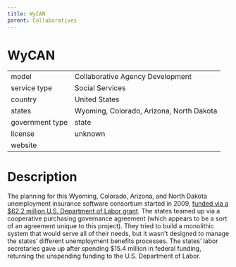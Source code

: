 ```yaml
---
title: WyCAN
parent: Collaboratives
---
```


# WyCAN

|                   |                                          |
|:------------------|:-----------------------------------------|
| model             | Collaborative Agency Development
| service type      | Social Services
| country           | United States
| states            | Wyoming, Colorado, Arizona, North Dakota
| government type   | state
| license           | unknown
| website           | 

# Description
The planning for this Wyoming, Colorado, Arizona, and North Dakota unemployment insurance software consortium started in 2009, [funded via a $62.2 million U.S. Department of Labor grant](https://www.greeleytribune.com/2021/01/10/colorado-unemployment-benefits-new-claims-system/). The states teamed up via a cooperative purchasing governance agreement (which appears to be a sort of an agreement unique to this project). They tried to build a monolithic system that would serve all of their needs, but it wasn't designed to manage the states’ different unemployment benefits processes. The states’ labor secretaries gave up after spending $15.4 million in federal funding, returning the unspending funding to the U.S. Department of Labor.
